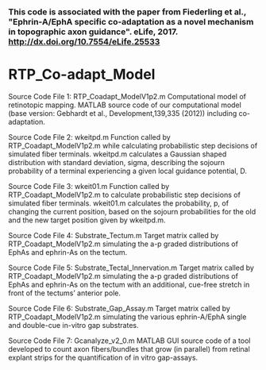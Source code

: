 
### This code is associated with the paper from Fiederling et al., "Ephrin-A/EphA specific co-adaptation as a novel mechanism in topographic axon guidance". eLife, 2017. http://dx.doi.org/10.7554/eLife.25533




# RTP_Co-adapt_Model

Source Code File 1: RTP_Coadapt_ModelV1p2.m
Computational model of retinotopic mapping. MATLAB source code of our computational model (base version: Gebhardt et al., Development,139,335 (2012)) including co-adaptation.

Source Code File 2: wkeitpd.m
Function called by RTP_Coadapt_ModelV1p2.m while calculating probabilistic step decisions of simulated fiber terminals. wkeitpd.m calculates a Gaussian shaped distribution with standard deviation, sigma, describing the sojourn probability of a terminal experiencing a given local guidance potential, D.

Source Code File 3: wkeit01.m
Function called by RTP_Coadapt_ModelV1p2.m to calculate probabilistic step decisions of simulated fiber terminals. wkeit01.m calculates the probability, p, of changing the current position, based on the sojourn probabilities for the old and the new target position given by wkeitpd.m.

Source Code File 4: Substrate_Tectum.m
Target matrix called by RTP_Coadapt_ModelV1p2.m simulating the a-p graded distributions of EphAs and ephrin-As on the tectum. 

Source Code File 5: Substrate_Tectal_Innervation.m
Target matrix called by RTP_Coadapt_ModelV1p2.m simulating the a-p graded distributions of EphAs and ephrin-As on the tectum with an additional, cue-free stretch in front of the tectums’ anterior pole.

Source Code File 6: Substrate_Gap_Assay.m
Target matrix called by RTP_Coadapt_ModelV1p2.m simulating the various ephrin-A/EphA single and double-cue in-vitro gap substrates.


Source Code File 7: Gcanalyze_v2_0.m
MATLAB GUI source code of a tool developed to count axon fibers/bundles that grow (in parallel) from retinal explant strips for the quantification of in vitro gap-assays.
